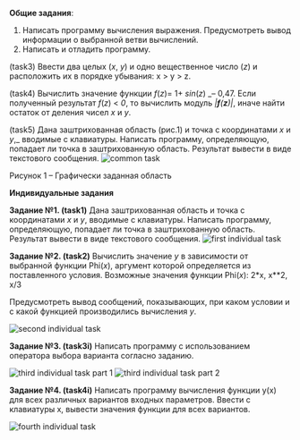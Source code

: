 **Общие задания**:

1. Написать программу вычисления выражения. Предусмотреть вывод информации о выбранной ветви вычислений.
2. Написать и отладить программу.

(task3) Ввести два целых (_x_, _y_) и одно вещественное число (_z_) и расположить их в порядке убывания: x > y > z.

(task4) Вычислить значение функции _f_(_z_)= 1+ _sin_(_z_) _– 0,47. Если полученный результат _f_(_z_) < _0_, то вычислить модуль _|__f__(__z__)|_, иначе найти остаток от деления чисел _x_ и  _y_.


(task5) Дана заштрихованная область (рис.1) и точка с координатами _x_ и  _y_,_ вводимые с клавиатуры. Написать программу, определяющую, попадает ли точка в заштрихованную область. Результат вывести в виде текстового сообщения.
![common task](https://i.ibb.co/HxJ5scB/Screenshot-from-2019-02-19-20-00-41.png)

Рисунок 1 – Графически заданная область

**Индивидуальные задания**

**Задание №1. (task1)** Дана заштрихованная область  и точка с координатами _x_ и  _y_, вводимые с клавиатуры. Написать программу, определяющую, попадает ли точка в заштрихованную область. Результат вывести в виде текстового сообщения.
![first individual task](https://i.ibb.co/q1RWSSQ/Screenshot-from-2019-02-19-19-38-32.png)

**Задание №2. (task2)**  Вычислить значение _y_ в зависимости от выбранной функции Phi(_x_), аргумент которой определяется из поставленного условия. Возможные значения функции Phi(_x_): 2*x, x**2, x/3

Предусмотреть вывод сообщений, показывающих, при каком условии и с какой функцией производились вычисления _у_.

![second individual task](https://i.ibb.co/PMCWzyv/Screenshot-from-2019-02-19-19-46-30.png)

**Задание №3. (task3i)** Написать программу с использованием оператора выбора варианта согласно заданию.

![third individual task part 1](https://i.ibb.co/sqbs2wW/Screenshot-from-2019-02-19-19-48-44.png)
![third individual task part 2](https://i.ibb.co/PxYqpPB/Screenshot-from-2019-02-19-19-49-14.png)

**Задание №4. (task4i)** Написать программу вычисления функции y(x)  для всех различных вариантов входных параметров. Ввести с клавиатуры x, вывести значения функции для всех вариантов.

![fourth individual task](https://i.ibb.co/M6q65P4/Screenshot-from-2019-02-19-19-51-01.png)

